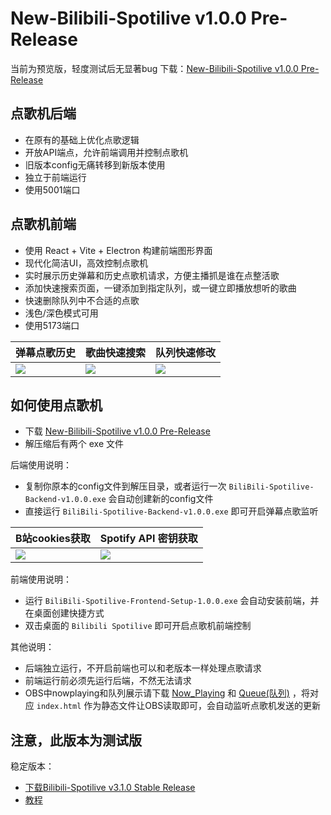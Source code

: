 # New-Bilibili-Spotilive v1.0.0 Pre-Release
当前为预览版，轻度测试后无显著bug
下载：[New-Bilibili-Spotilive v1.0.0 Pre-Release](https://github.com/jo4rchy/Bilibili-Spotilive/releases/tag/r-v1.0.0)

## 点歌机后端
- 在原有的基础上优化点歌逻辑
- 开放API端点，允许前端调用并控制点歌机
- 旧版本config无痛转移到新版本使用
- 独立于前端运行
- 使用5001端口

## 点歌机前端
- 使用 React + Vite + Electron 构建前端图形界面
- 现代化简洁UI，高效控制点歌机
- 实时展示历史弹幕和历史点歌机请求，方便主播抓是谁在点整活歌
- 添加快速搜索页面，一键添加到指定队列，或一键立即播放想听的歌曲
- 快速删除队列中不合适的点歌
- 浅色/深色模式可用
- 使用5173端口

| 弹幕点歌历史 | 歌曲快速搜索 | 队列快速修改 |
| - | - | - |
| ![](https://github.com/jo4rchy/Bilibili-Spotilive/blob/main/resources/frontend-0.png) | ![](https://github.com/jo4rchy/Bilibili-Spotilive/blob/main/resources/frontend-1.png) | ![](https://github.com/jo4rchy/Bilibili-Spotilive/blob/main/resources/frontend-2.png) |

## 如何使用点歌机
- 下载 [New-Bilibili-Spotilive v1.0.0 Pre-Release](https://github.com/jo4rchy/Bilibili-Spotilive/releases/tag/r-v1.0.0)
- 解压缩后有两个 exe 文件

后端使用说明：
- 复制你原本的config文件到解压目录，或者运行一次 `BiliBili-Spotilive-Backend-v1.0.0.exe` 会自动创建新的config文件
- 直接运行 `BiliBili-Spotilive-Backend-v1.0.0.exe` 即可开启弹幕点歌监听

| B站cookies获取 | Spotify API 密钥获取 |
| - | - |
| ![](https://github.com/jo4rchy/Bilibili-Spotilive/blob/main/resources/bilibili_cookies.png) | ![](https://github.com/jo4rchy/Bilibili-Spotilive/blob/main/resources/spotify_api.png) |

前端使用说明：
- 运行 `BiliBili-Spotilive-Frontend-Setup-1.0.0.exe` 会自动安装前端，并在桌面创建快捷方式
- 双击桌面的 `Bilibili Spotilive` 即可开启点歌机前端控制

其他说明：
- 后端独立运行，不开启前端也可以和老版本一样处理点歌请求
- 前端运行前必须先运行后端，不然无法请求
- OBS中nowplaying和队列展示请下载 [Now_Playing](https://github.com/jo4rchy/Bilibili-Spotilive/tree/main/backend/static/nowplaying_widget) 和 [Queue(队列)](https://github.com/jo4rchy/Bilibili-Spotilive/tree/main/backend/static/queue_widget) ，将对应 `index.html` 作为静态文件让OBS读取即可，会自动监听点歌机发送的更新

## 注意，此版本为测试版
稳定版本：
- [下载Bilibili-Spotilive v3.1.0 Stable Release](https://github.com/jo4rchy/Bilibili-Spotilive/releases/tag/v3.1.0-Stable)
- [教程](https://github.com/jo4rchy/Bilibili-Spotilive/tree/legacy)
